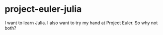 # project-euler-julia
I want to learn Julia. I also want to try my hand at Project Euler. So why not both?
